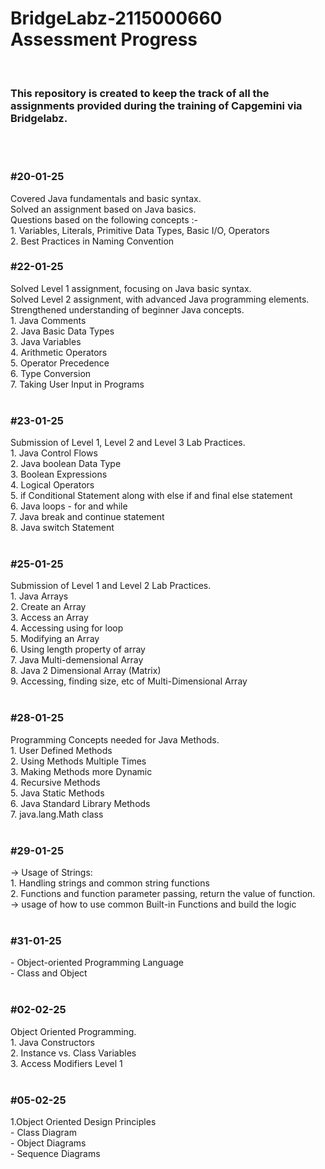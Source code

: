 # BridgeLabz-2115000660 Assessment Progress
<br>

<h3>This repository is created to keep the track of all the assignments provided during the training of Capgemini via Bridgelabz.</h3>

<br>
<br>

<h3>#20-01-25</h3>
Covered Java fundamentals and basic syntax.<br>
Solved an assignment based on Java basics.<br>
Questions based on the following concepts :-<br>
1. Variables, Literals, Primitive Data Types, Basic I/O, Operators<br>
2. Best Practices in Naming Convention<br>

<h3>#22-01-25</h3>
Solved Level 1 assignment, focusing on Java basic syntax.<br>
Solved Level 2 assignment, with advanced Java programming elements.<br>
Strengthened understanding of beginner Java concepts.<br>
1. Java Comments<br>
2. Java Basic Data Types<br>
3. Java Variables<br>
4. Arithmetic Operators<br>
5. Operator Precedence<br>
6. Type Conversion<br>
7. Taking User Input in Programs<br><br>

<h3>#23-01-25</h3>
Submission of Level 1, Level 2 and Level 3 Lab Practices. <br>
1. Java Control Flows<br>
2. Java boolean Data Type<br>
3. Boolean Expressions<br>
4. Logical Operators<br>
5. if Conditional Statement along with else if and final else statement<br>
6. Java loops - for and while<br>
7. Java break and continue statement<br>
8. Java switch Statement<br><br>

<h3>#25-01-25</h3>
Submission of Level 1 and Level 2 Lab Practices. <br>
1. Java Arrays<br>
2. Create an Array<br>
3. Access an Array<br>
4. Accessing using for loop<br>
5. Modifying an Array<br>
6. Using length property of array<br>
7. Java Multi-demensional Array<br>
8. Java 2 Dimensional Array (Matrix)<br>
9. Accessing, finding size, etc of Multi-Dimensional Array<br><br>

<h3>#28-01-25</h3>
Programming Concepts needed for Java Methods.<br>
1. User Defined Methods<br>
2. Using Methods Multiple Times<br>
3. Making Methods more Dynamic<br>
4. Recursive Methods<br>
5. Java Static Methods<br>
6. Java Standard Library Methods<br>
7. java.lang.Math class<br><br>

<h3>#29-01-25</h3>
-> Usage of Strings:<br>
1. Handling strings and common string functions<br>
2. Functions and function parameter passing, return the value of function.<br>
-> usage of how to use common Built-in Functions and build the logic<br><br>

<h3>#31-01-25</h3>
- Object-oriented Programming Language<br>
- Class and Object<br><br>

<h3>#02-02-25</h3>
Object Oriented Programming.<br>
1. Java Constructors<br>
2. Instance vs. Class Variables<br>
3. Access Modifiers Level 1<br><br>

<h3>#05-02-25</h3>
1.Object Oriented Design Principles<br>
- Class Diagram<br>
- Object Diagrams<br>
- Sequence Diagrams<br>